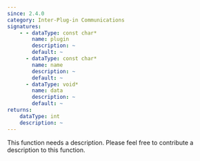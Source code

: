 ```yaml
---
since: 2.4.0
category: Inter-Plug-in Communications
signatures:
    - - dataType: const char*
        name: plugin
        description: ~
        default: ~
      - dataType: const char*
        name: name
        description: ~
        default: ~
      - dataType: void*
        name: data
        description: ~
        default: ~
returns:
    dataType: int
    description: ~
---
```


This function needs a description. Please feel free to contribute a description to this function.
